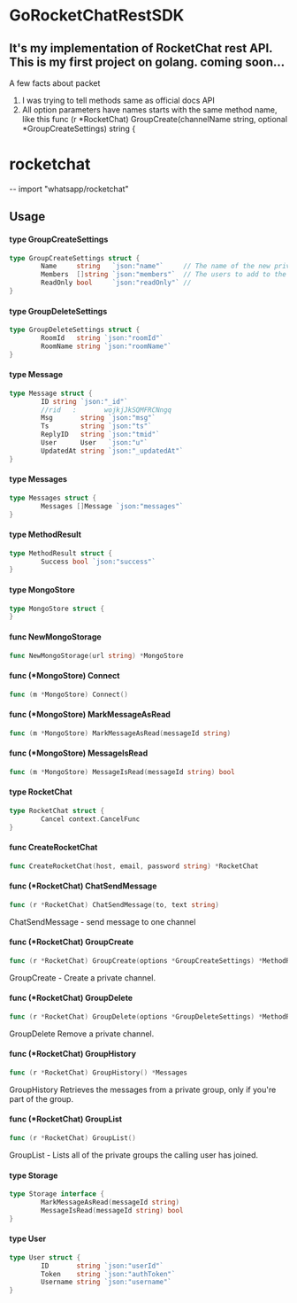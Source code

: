 # GoRocketChatRestSDK
## It's my implementation of RocketChat rest API. This is my first project on golang. coming soon...
A few facts about packet
 1. I was trying to tell methods same as official docs API
 2. All option parameters have names starts with the same method name, like this
 func (r *RocketChat) GroupCreate(channelName string, optional *GroupCreateSettings) string {
# rocketchat
--
    import "whatsapp/rocketchat"


## Usage

#### type GroupCreateSettings

```go
type GroupCreateSettings struct {
        Name     string   `json:"name"`     // The name of the new private group
        Members  []string `json:"members"`  // The users to add to the group when it is created.
        ReadOnly bool     `json:"readOnly"` //
}
```


#### type GroupDeleteSettings

```go
type GroupDeleteSettings struct {
        RoomId   string `json:"roomId"`
        RoomName string `json:"roomName"`
}
```


#### type Message

```go
type Message struct {
        ID string `json:"_id"`
        //rid   :       wojkjJkSQMFRCNngq
        Msg       string `json:"msg"`
        Ts        string `json:"ts"`
        ReplyID   string `json:"tmid"`
        User      User   `json:"u"`
        UpdatedAt string `json:"_updatedAt"`
}
```


#### type Messages

```go
type Messages struct {
        Messages []Message `json:"messages"`
}
```


#### type MethodResult

```go
type MethodResult struct {
        Success bool `json:"success"`
}
```


#### type MongoStore

```go
type MongoStore struct {
}
```


#### func  NewMongoStorage

```go
func NewMongoStorage(url string) *MongoStore
```

#### func (*MongoStore) Connect

```go
func (m *MongoStore) Connect()
```

#### func (*MongoStore) MarkMessageAsRead

```go
func (m *MongoStore) MarkMessageAsRead(messageId string)
```

#### func (*MongoStore) MessageIsRead

```go
func (m *MongoStore) MessageIsRead(messageId string) bool
```

#### type RocketChat

```go
type RocketChat struct {
        Cancel context.CancelFunc
}
```


#### func  CreateRocketChat

```go
func CreateRocketChat(host, email, password string) *RocketChat
```

#### func (*RocketChat) ChatSendMessage

```go
func (r *RocketChat) ChatSendMessage(to, text string)
```
ChatSendMessage - send message to one channel

#### func (*RocketChat) GroupCreate

```go
func (r *RocketChat) GroupCreate(options *GroupCreateSettings) *MethodResult
```
GroupCreate - Create a private channel.

#### func (*RocketChat) GroupDelete

```go
func (r *RocketChat) GroupDelete(options *GroupDeleteSettings) *MethodResult
```
GroupDelete Remove a private channel.

#### func (*RocketChat) GroupHistory

```go
func (r *RocketChat) GroupHistory() *Messages
```
GroupHistory Retrieves the messages from a private group, only if you're part of
the group.

#### func (*RocketChat) GroupList

```go
func (r *RocketChat) GroupList()
```
GroupList - Lists all of the private groups the calling user has joined.

#### type Storage

```go
type Storage interface {
        MarkMessageAsRead(messageId string)
        MessageIsRead(messageId string) bool
}
```


#### type User

```go
type User struct {
        ID       string `json:"userId"`
        Token    string `json:"authToken"`
        Username string `json:"username"`
}
```
